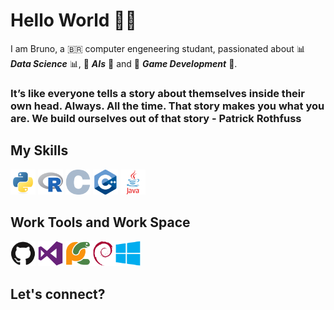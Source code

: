 
# Hello World 👋😄

 I am Bruno, a 🇧🇷 computer engeneering studant, passionated about 📊 ***Data Science*** 📊, 🤖 ***AIs*** 🤖 and 👾 ***Game Development*** 👾.

### It’s like everyone tells a story about themselves inside their own head. Always. All the time. That story makes you what you are. We build ourselves out of that story - Patrick Rothfuss


## My Skills


<img src="https://raw.githubusercontent.com/devicons/devicon/master/icons/python/python-original.svg" alt="ruby" width="40" height="40" style="max-width:100%;"></img></img> <img src="
https://raw.githubusercontent.com/devicons/devicon/master/icons/r/r-original.svg" alt="ruby" width="40" height="40" style="max-width:100%;"></img></img> <img src="https://raw.githubusercontent.com/devicons/devicon/master/icons/c/c-original.svg" alt="ruby" width="40" height="40" style="max-width:100%;"></img> <img src="
https://raw.githubusercontent.com/devicons/devicon/master/icons/cplusplus/cplusplus-original.svg" alt="ruby" width="40" height="40" style="max-width:100%;"></img> <img src="
https://raw.githubusercontent.com/devicons/devicon/master/icons/java/java-original-wordmark.svg" alt="ruby" width="40" height="40" style="max-width:100%;"></img>



## Work Tools and Work Space

</img> <img src="
https://raw.githubusercontent.com/devicons/devicon/master/icons/github/github-original.svg" alt="ruby" width="40" height="40" style="max-width:100%;"></img> <img src="
https://raw.githubusercontent.com/devicons/devicon/master/icons/visualstudio/visualstudio-plain.svg" alt="ruby" width="40" height="40" style="max-width:100%;"></img> <img src="
https://raw.githubusercontent.com/devicons/devicon/master/icons/pycharm/pycharm-original.svg" alt="ruby" width="40" height="40" style="max-width:100%;"><img src="
https://raw.githubusercontent.com/devicons/devicon/master/icons/debian/debian-original.svg" alt="ruby" width="40" height="40" style="max-width:100%;"><img src="
https://raw.githubusercontent.com/devicons/devicon/master/icons/windows8/windows8-original.svg" alt="ruby" width="40" height="40" style="max-width:100%;">

## Let's connect? 





<!--
**LilPaje/LilPaje** is a ✨ _special_ ✨ repository because its `README.md` (this file) appears on your GitHub profile.

Here are some ideas to get you started:

- 🔭 I’m currently working on ...
- 🌱 I’m currently learning ...
- 👯 I’m looking to collaborate on ...
- 🤔 I’m looking for help with ...
- 💬 Ask me about ...
- 📫 How to reach me: ...
- 😄 Pronouns: ...
- ⚡ Fun fact: ...
-->
